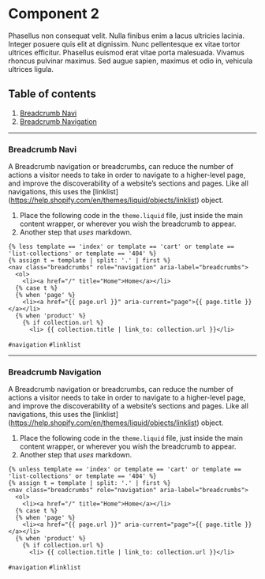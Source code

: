 # Component 2
Phasellus non consequat velit. Nulla finibus enim a lacus ultricies lacinia. Integer posuere quis elit at dignissim. Nunc pellentesque ex vitae tortor ultrices efficitur. Phasellus euismod erat vitae porta malesuada. Vivamus rhoncus pulvinar maximus. Sed augue sapien, maximus et odio in, vehicula ultrices ligula. 

 ## Table of contents
1. [Breadcrumb Navi](#breadcrumb-navi) 
2. [Breadcrumb Navigation](#breadcrumb-navigation) 
 
 
------
### <a name="breadcrumb-navi">Breadcrumb Navi</a>
A Breadcrumb navigation or breadcrumbs, can reduce the number of actions a visitor needs to take in order to navigate to a higher-level page, and improve the discoverability of a website’s sections and pages. Like all navigations, this uses the [linklist] (https://help.shopify.com/en/themes/liquid/objects/linklist) object.

1.  Place the following code in the `theme.liquid` file, just inside the main content wrapper, or wherever you wish the breadcrumb to appear.
2.  Another step that *uses* markdown.

```liquid
{% less template == 'index' or template == 'cart' or template == 'list-collections' or template == '404' %}
{% assign t = template | split: '.' | first %}
<nav class="breadcrumbs" role="navigation" aria-label="breadcrumbs">
  <ol>
    <li><a href="/" title="Home">Home</a></li>
  {% case t %}
  {% when 'page' %}
    <li><a href="{{ page.url }}" aria-current="page">{{ page.title }}</a></li>
  {% when 'product' %}
    {% if collection.url %}
      <li> {{ collection.title | link_to: collection.url }}</li>
```
`#navigation` `#linklist` 

------
### <a name="breadcrumb-navigation">Breadcrumb Navigation</a>
A Breadcrumb navigation or breadcrumbs, can reduce the number of actions a visitor needs to take in order to navigate to a higher-level page, and improve the discoverability of a website’s sections and pages. Like all navigations, this uses the [linklist] (https://help.shopify.com/en/themes/liquid/objects/linklist) object.

1.  Place the following code in the `theme.liquid` file, just inside the main content wrapper, or wherever you wish the breadcrumb to appear.
2.  Another step that *uses* markdown.

```liquid
{% unless template == 'index' or template == 'cart' or template == 'list-collections' or template == '404' %}
{% assign t = template | split: '.' | first %}
<nav class="breadcrumbs" role="navigation" aria-label="breadcrumbs">
  <ol>
    <li><a href="/" title="Home">Home</a></li>
  {% case t %}
  {% when 'page' %}
    <li><a href="{{ page.url }}" aria-current="page">{{ page.title }}</a></li>
  {% when 'product' %}
    {% if collection.url %}
      <li> {{ collection.title | link_to: collection.url }}</li>
```
`#navigation` `#linklist` 
